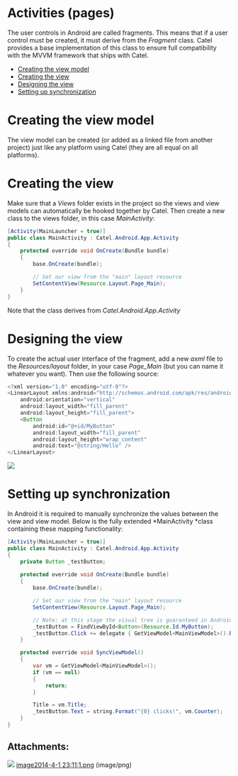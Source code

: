 # Activities (pages)

The user controls in Android are called fragments. This means that if a user control must be created, it must derive from the *Fragment* class. Catel provides a base implementation of this class to ensure full compatibility with the MVVM framework that ships with Catel.

-   [Creating the view model](#Activities(pages)-Creatingtheviewmodel)
-   [Creating the view](#Activities(pages)-Creatingtheview)
-   [Designing the view](#Activities(pages)-Designingtheview)
-   [Setting up synchronization](#Activities(pages)-Settingupsynchronization)

# Creating the view model

The view model can be created (or added as a linked file from another project) just like any platform using Catel (they are all equal on all platforms).

# Creating the view

Make sure that a *Views* folder exists in the project so the views and view models can automatically be hooked together by Catel. Then create a new class to the views folder, in this case *MainActivity*:

``` {.java data-syntaxhighlighter-params="brush: java; gutter: false; theme: Confluence" data-theme="Confluence" style="brush: java; gutter: false; theme: Confluence"}
[Activity(MainLauncher = true)]
public class MainActivity : Catel.Android.App.Activity
{
    protected override void OnCreate(Bundle bundle)
    {
        base.OnCreate(bundle);

        // Set our view from the "main" layout resource
        SetContentView(Resource.Layout.Page_Main);
    }
}
```

Note that the class derives from *Catel.Android.App.Activity*

# Designing the view

To create the actual user interface of the fragment, add a new *axml* file to the *Resources/layout* folder, in your case *Page\_Main* (but you can name it whatever you want). Then use the following source:

``` {.java data-syntaxhighlighter-params="brush: java; gutter: false; theme: Confluence" data-theme="Confluence" style="brush: java; gutter: false; theme: Confluence"}
<?xml version="1.0" encoding="utf-8"?>
<LinearLayout xmlns:android="http://schemas.android.com/apk/res/android"
    android:orientation="vertical"
    android:layout_width="fill_parent"
    android:layout_height="fill_parent">
    <Button
        android:id="@+id/MyButton"
        android:layout_width="fill_parent"
        android:layout_height="wrap_content"
        android:text="@string/Hello" />
</LinearLayout>
```

![](attachments/25329688/25559042.png?width=300)

# Setting up synchronization

In Android it is required to manually synchronize the values between the view and view model. Below is the fully extended *MainActivity *class containing these mapping functionality:

``` {.java data-syntaxhighlighter-params="brush: java; gutter: false; theme: Confluence" data-theme="Confluence" style="brush: java; gutter: false; theme: Confluence"}
[Activity(MainLauncher = true)]
public class MainActivity : Catel.Android.App.Activity
{
    private Button _testButton;
    
    protected override void OnCreate(Bundle bundle)
    {
        base.OnCreate(bundle);

        // Set our view from the "main" layout resource
        SetContentView(Resource.Layout.Page_Main);

        // Note: at this stage the visual tree is guaranteed in Android
        _testButton = FindViewById<Button>(Resource.Id.MyButton);
        _testButton.Click += delegate { GetViewModel<MainViewModel>().RunCommand.Execute(); };
    }

    protected override void SyncViewModel()
    {
        var vm = GetViewModel<MainViewModel>();
        if (vm == null)
        {
            return;
        }

        Title = vm.Title;
        _testButton.Text = string.Format("{0} clicks!", vm.Counter);
    }
}
```

## Attachments:

![](images/icons/bullet_blue.gif) [image2014-4-1 23:11:1.png](attachments/25329688/25559042.png) (image/png)

